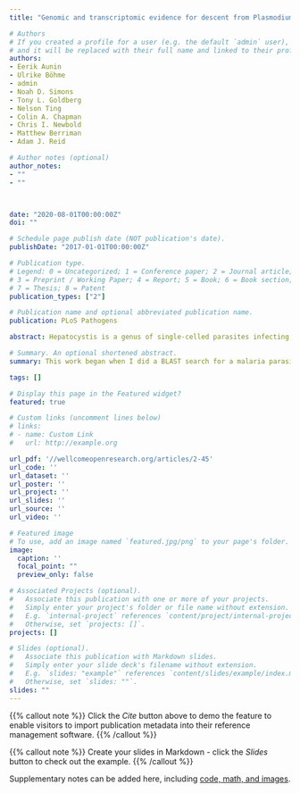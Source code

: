 ```yaml
---
title: "Genomic and transcriptomic evidence for descent from Plasmodium and loss of blood schizogony in Hepatocystis parasites from naturally infected red colobus monkeys"

# Authors
# If you created a profile for a user (e.g. the default `admin` user), write the username (folder name) here 
# and it will be replaced with their full name and linked to their profile.
authors:
- Eerik Aunin
- Ulrike Böhme
- admin
- Noah D. Simons
- Tony L. Goldberg
- Nelson Ting
- Colin A. Chapman
- Chris I. Newbold
- Matthew Berriman
- Adam J. Reid 

# Author notes (optional)
author_notes:
- ""
- ""



date: "2020-08-01T00:00:00Z"
doi: ""

# Schedule page publish date (NOT publication's date).
publishDate: "2017-01-01T00:00:00Z"

# Publication type.
# Legend: 0 = Uncategorized; 1 = Conference paper; 2 = Journal article;
# 3 = Preprint / Working Paper; 4 = Report; 5 = Book; 6 = Book section;
# 7 = Thesis; 8 = Patent
publication_types: ["2"]

# Publication name and optional abbreviated publication name.
publication: PLoS Pathogens

abstract: Hepatocystis is a genus of single-celled parasites infecting, amongst other hosts, monkeys, bats and squirrels. Although thought to have descended from malaria parasites (Plasmodium spp.), Hepatocystis spp. are thought not to undergo replication in the blood–the part of the Plasmodium life cycle which causes the symptoms of malaria. Furthermore, Hepatocystis is transmitted by biting midges, not mosquitoes. Comparative genomics of Hepatocystis and Plasmodium species therefore presents an opportunity to better understand some of the most important aspects of malaria parasite biology. We were able to generate a draft genome for Hepatocystis sp. using DNA sequencing reads from the blood of a naturally infected red colobus monkey. We provide robust phylogenetic support for Hepatocystis sp. as a sister group to Plasmodium parasites infecting rodents. We show transcriptomic support for a lack of replication in the blood and genomic support for a complete loss of a family of genes involved in red blood cell invasion. Our analyses highlight the rapid evolution of genes involved in parasite vector stages, revealing genes that may be critical for interactions between malaria parasites and mosquitoes.

# Summary. An optional shortened abstract.
summary: This work began when I did a BLAST search for a malaria parasite gene, and saw a closely matching gene that claimed to be from a monkey. When I investigated further I found that this "monkey genome" contained substantial contamination from a genus of parasite called *Hepatocystis* that had been lurking in the monkey's blood. The identification of the first substantial genomic data from this genus, which I initially described in a [blog post](/blog/2018/04/23/how-i-stumbled-upon-a-novel-genome-for-a-malaria-like-parasite-of-apes/), triggered a collaborative project between the originators of the data, former colleagues at the Sanger Institute, and myself to characterise this genome revealing the genomic basis of this parasite's unique biology.

tags: []

# Display this page in the Featured widget?
featured: true

# Custom links (uncomment lines below)
# links:
# - name: Custom Link
#   url: http://example.org

url_pdf: '//wellcomeopenresearch.org/articles/2-45'
url_code: ''
url_dataset: ''
url_poster: ''
url_project: ''
url_slides: ''
url_source: ''
url_video: ''

# Featured image
# To use, add an image named `featured.jpg/png` to your page's folder. 
image:
  caption: ''
  focal_point: ""
  preview_only: false

# Associated Projects (optional).
#   Associate this publication with one or more of your projects.
#   Simply enter your project's folder or file name without extension.
#   E.g. `internal-project` references `content/project/internal-project/index.md`.
#   Otherwise, set `projects: []`.
projects: []

# Slides (optional).
#   Associate this publication with Markdown slides.
#   Simply enter your slide deck's filename without extension.
#   E.g. `slides: "example"` references `content/slides/example/index.md`.
#   Otherwise, set `slides: ""`.
slides: ""
---
```


{{% callout note %}}
Click the *Cite* button above to demo the feature to enable visitors to import publication metadata into their reference management software.
{{% /callout %}}

{{% callout note %}}
Create your slides in Markdown - click the *Slides* button to check out the example.
{{% /callout %}}

Supplementary notes can be added here, including [code, math, and images](https://wowchemy.com/docs/writing-markdown-latex/).
